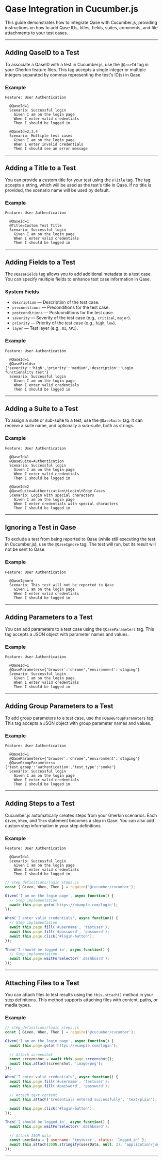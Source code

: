 # Qase Integration in Cucumber.js

This guide demonstrates how to integrate Qase with Cucumber.js, providing instructions on how to add Qase IDs, titles,
fields, suites, comments, and file attachments to your test cases.

---

## Adding QaseID to a Test

To associate a QaseID with a test in Cucumber.js, use the `@QaseId` tag in your Gherkin feature files. This tag accepts
a single integer or multiple integers separated by commas representing the test's ID(s) in Qase.

### Example

```gherkin
Feature: User Authentication

  @QaseId=1
  Scenario: Successful login
    Given I am on the login page
    When I enter valid credentials
    Then I should be logged in

  @QaseId=2,3,4
  Scenario: Multiple test cases
    Given I am on the login page
    When I enter invalid credentials
    Then I should see an error message
```

---

## Adding a Title to a Test

You can provide a custom title for your test using the `@Title` tag. The tag accepts a string, which will be used as
the test's title in Qase. If no title is provided, the scenario name will be used by default.

### Example

```gherkin
Feature: User Authentication

  @QaseId=1
  @Title=Custom Test Title
  Scenario: Successful login
    Given I am on the login page
    When I enter valid credentials
    Then I should be logged in
```

---

## Adding Fields to a Test

The `@QaseFields` tag allows you to add additional metadata to a test case. You can specify multiple fields to
enhance test case information in Qase.

### System Fields

- `description` — Description of the test case.
- `preconditions` — Preconditions for the test case.
- `postconditions` — Postconditions for the test case.
- `severity` — Severity of the test case (e.g., `critical`, `major`).
- `priority` — Priority of the test case (e.g., `high`, `low`).
- `layer` — Test layer (e.g., `UI`, `API`).

### Example

```gherkin
Feature: User Authentication

  @QaseId=1
  @QaseFields={'severity':'high','priority':'medium','description':'Login functionality test'}
  Scenario: Successful login
    Given I am on the login page
    When I enter valid credentials
    Then I should be logged in
```

---

## Adding a Suite to a Test

To assign a suite or sub-suite to a test, use the `@QaseSuite` tag. It can receive a suite name, and optionally a
sub-suite, both as strings.

### Example

```gherkin
Feature: User Authentication

  @QaseId=1
  @QaseSuite=Authentication
  Scenario: Successful login
    Given I am on the login page
    When I enter valid credentials
    Then I should be logged in

  @QaseId=2
  @QaseSuite=Authentication\tLogin\tEdge Cases
  Scenario: Login with special characters
    Given I am on the login page
    When I enter credentials with special characters
    Then I should be logged in
```

---

## Ignoring a Test in Qase

To exclude a test from being reported to Qase (while still executing the test in Cucumber.js), use the `@QaseIgnore`
tag. The test will run, but its result will not be sent to Qase.

### Example

```gherkin
Feature: User Authentication

  @QaseIgnore
  Scenario: This test will not be reported to Qase
    Given I am on the login page
    When I enter valid credentials
    Then I should be logged in
```

---

## Adding Parameters to a Test

You can add parameters to a test case using the `@QaseParameters` tag. This tag accepts a JSON object with
parameter names and values.

### Example

```gherkin
Feature: User Authentication

  @QaseId=1
  @QaseParameters={'browser':'chrome','environment':'staging'}
  Scenario: Successful login
    Given I am on the login page
    When I enter valid credentials
    Then I should be logged in
```

---

## Adding Group Parameters to a Test

To add group parameters to a test case, use the `@QaseGroupParameters` tag. This tag accepts a JSON object with
group parameter names and values.

### Example

```gherkin
Feature: User Authentication

  @QaseId=1
  @QaseParameters={'browser':'chrome','environment':'staging'}
  @QaseGroupParameters={'test_group':'authentication','test_type':'smoke'}
  Scenario: Successful login
    Given I am on the login page
    When I enter valid credentials
    Then I should be logged in
```

---

## Adding Steps to a Test

Cucumber.js automatically creates steps from your Gherkin scenarios. Each `Given`, `When`, and `Then` statement
becomes a step in Qase. You can also add custom step information in your step definitions.

### Example

```gherkin
Feature: User Authentication

  @QaseId=1
  Scenario: Successful login
    Given I am on the login page
    When I enter valid credentials
    Then I should be logged in
```

```javascript
// step_definitions/login_steps.js
const { Given, When, Then } = require('@cucumber/cucumber');

Given('I am on the login page', async function() {
  // Step implementation
  await this.page.goto('https://example.com/login');
});

When('I enter valid credentials', async function() {
  // Step implementation
  await this.page.fill('#username', 'testuser');
  await this.page.fill('#password', 'password');
  await this.page.click('#login-button');
});

Then('I should be logged in', async function() {
  // Step implementation
  await this.page.waitForSelector('.dashboard');
});
```

---

## Attaching Files to a Test

You can attach files to test results using the `this.attach()` method in your step definitions. This method supports
attaching files with content, paths, or media types.

### Example

```javascript
// step_definitions/login_steps.js
const { Given, When, Then } = require('@cucumber/cucumber');

Given('I am on the login page', async function() {
  await this.page.goto('https://example.com/login');
  
  // Attach screenshot
  const screenshot = await this.page.screenshot();
  await this.attach(screenshot, 'image/png');
});

When('I enter valid credentials', async function() {
  await this.page.fill('#username', 'testuser');
  await this.page.fill('#password', 'password');
  
  // Attach text content
  await this.attach('Credentials entered successfully', 'text/plain');
  
  await this.page.click('#login-button');
});

Then('I should be logged in', async function() {
  await this.page.waitForSelector('.dashboard');
  
  // Attach JSON data
  const userData = { username: 'testuser', status: 'logged_in' };
  await this.attach(JSON.stringify(userData, null, 2), 'application/json');
});
```

---
